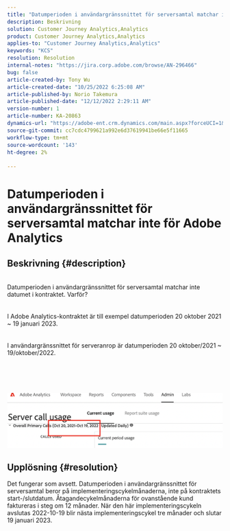 ```yaml
---
title: "Datumperioden i användargränssnittet för serversamtal matchar inte för Adobe Analytics"
description: Beskrivning
solution: Customer Journey Analytics,Analytics
product: Customer Journey Analytics,Analytics
applies-to: "Customer Journey Analytics,Analytics"
keywords: "KCS"
resolution: Resolution
internal-notes: "https://jira.corp.adobe.com/browse/AN-296466"
bug: false
article-created-by: Tony Wu
article-created-date: "10/25/2022 6:25:08 AM"
article-published-by: Norio Takemura
article-published-date: "12/12/2022 2:29:11 AM"
version-number: 1
article-number: KA-20863
dynamics-url: "https://adobe-ent.crm.dynamics.com/main.aspx?forceUCI=1&pagetype=entityrecord&etn=knowledgearticle&id=578a78bc-2d54-ed11-bba2-6045bd006b4b"
source-git-commit: cc7cdc4799621a992e6d37619941be66e5f11665
workflow-type: tm+mt
source-wordcount: '143'
ht-degree: 2%

---
```


# Datumperioden i användargränssnittet för serversamtal matchar inte för Adobe Analytics

## Beskrivning {#description}

<br>Datumperioden i användargränssnittet för serversamtal matchar inte datumet i kontraktet. Varför?<br><br>
<br>I Adobe Analytics-kontraktet är till exempel datumperioden 20 oktober 2021 ~ 19 januari 2023.<br><br>
<br>I användargränssnittet för serveranrop är datumperioden 20 oktober/2021 ~ 19/oktober/2022.<br><br> <br><br> <br><br>![](assets/___1c772bee-2e54-ed11-bba2-6045bd006b4b___.png)<br>

## Upplösning {#resolution}


Det fungerar som avsett.
Datumperioden i användargränssnittet för serversamtal beror på implementeringscykelmånaderna, inte på kontraktets start-/slutdatum.
Åtagandecykelmånaderna för ovanstående kund faktureras i steg om 12 månader.
När den här implementeringscykeln avslutas 2022-10-19 blir nästa implementeringscykel tre månader och slutar 19 januari 2023.
